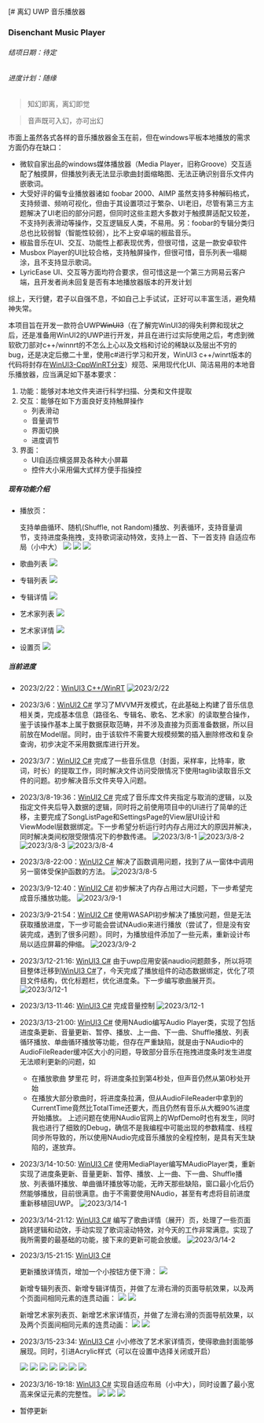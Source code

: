 [# 离幻 UWP 音乐播放器
### Disenchant Music Player

###### 结项日期：待定
###### 进度计划：随缘

> 知幻即离，离幻即觉

> 音声既可入幻，亦可出幻

市面上虽然各式各样的音乐播放器金玉在前，但在windows平板本地播放的需求方面仍存在缺口：
- 微软自家出品的windows媒体播放器（Media Player，旧称Groove）交互适配了触摸屏，但播放列表无法显示歌曲封面缩略图、无法正确识别音乐文件内嵌歌词。
- 大受好评的偏专业播放器诸如 foobar 2000、AIMP 虽然支持多种解码格式，支持频谱、频响可视化，但由于其设置项过于繁杂、UI老旧，尽管有第三方主题解决了UI老旧的部分问题，但同时这些主题大多数对于触摸屏适配又较差，不支持列表滑动等操作，交互逻辑反人类，不易用。另：foobar的专辑分类归总也比较弱智（智能性较弱），比不上安卓端的椒盐音乐。
- 椒盐音乐在UI、交互、功能性上都表现优秀，但很可惜，这是一款安卓软件
- Musbox Player的UI比较合格，支持触屏操作，但很可惜，音乐列表一塌糊涂，且不支持显示歌词。
- LyricEase UI、交互等方面均符合要求，但可惜这是一个第三方网易云客户端，且开发者尚未回复是否有本地播放器版本的开发计划

综上，天行健，君子以自强不息，不如自己上手试试，正好可以丰富生活，避免精神失常。


本项目旨在开发一款符合UWP~~WinUI3~~（在了解完WinUI3的得失利弊和现状之后，还是准备用WinUI2的UWP进行开发，并且在进行过实际使用之后，考虑到微软砍刀部对c++/winnrt的不怎么上心以及文档和讨论的稀缺以及层出不穷的bug，还是决定后撤二十里，使用c#进行学习和开发，WinUI3 c++/winrt版本的代码将封存在[WinUI3-CppWinRT分支](https://github.com/DenryDu/Disenchant-Music-Player/tree/WinUI3-CppWinRT)）规范、采用现代化UI、简洁易用的本地音乐播放器，应当满足如下基本要求：
1. 功能：能够对本地文件夹进行科学扫描、分类和文件提取
2. 交互：能够在如下方面良好支持触屏操作
    - 列表滑动
    - 音量调节
    - 界面切换
    - 进度调节
3. 界面：
    - UI自适应横竖屏及各种大小屏幕
    - 控件大小采用偏大式样方便手指操控
    
##### 现有功能介绍
- 播放页：
	
	支持单曲循环、随机(Shuffle, not Random)播放、列表循环，支持音量调节，支持进度条拖拽，支持歌词滚动特效，支持上一首、下一首支持
	自适应布局（小中大）
	![](https://github.com/DenryDu/Disenchant-Music-Player/blob/main/Images/Snipaste_2023-03-16_19-13-40.png)
	![](https://github.com/DenryDu/Disenchant-Music-Player/blob/main/Images/Snipaste_2023-03-16_19-14-47.png)
	![](https://github.com/DenryDu/Disenchant-Music-Player/blob/main/Images/Snipaste_2023-03-16_19-13-52.png)
- 歌曲列表
	![](https://github.com/DenryDu/Disenchant-Music-Player/blob/main/Images/Snipaste_2023-03-15_23-28-34.png)
- 专辑列表
	![](https://github.com/DenryDu/Disenchant-Music-Player/blob/main/Images/Snipaste_2023-03-15_23-28-46.png)
- 专辑详情
	![](https://github.com/DenryDu/Disenchant-Music-Player/blob/main/Images/Snipaste_2023-03-15_23-29-09.png)
- 艺术家列表
	![](https://github.com/DenryDu/Disenchant-Music-Player/blob/main/Images/Snipaste_2023-03-15_23-29-46.png)
- 艺术家详情
	![](https://github.com/DenryDu/Disenchant-Music-Player/blob/main/Images/Snipaste_2023-03-15_23-30-57.png)
- 设置页
	![](https://github.com/DenryDu/Disenchant-Music-Player/blob/main/Images/Snipaste_2023-03-15_23-31-12.png)


##### 当前进度

- 2023/2/22：[WinUI3 C++/WinRT](https://github.com/DenryDu/Disenchant-Music-Player/tree/WinUI3-CppWinRT)
	![2023/2/22](https://github.com/DenryDu/Disenchant-Music-Player/blob/main/Images/Snipaste_2023-02-22_17-32-19.png)

- 2023/3/6：[WinUI2 C#](https://github.com/DenryDu/Disenchant-Music-Player/tree/WinUI2-CSharp) 学习了MVVM开发模式，在此基础上构建了音乐信息相关类，完成基本信息（路径名、专辑名、歌名、艺术家）的读取整合操作，鉴于该操作基本上属于数据获取范畴，并不涉及直接为页面准备数据，所以目前放在Model层。同时，由于该软件不需要大规模频繁的插入删除修改和复杂查询，初步决定不采用数据库进行开发。
- 2023/3/7：[WinUI2 C#](https://github.com/DenryDu/Disenchant-Music-Player/tree/WinUI2-CSharp) 完成了一些音乐信息（封面，采样率，比特率，歌词，时长）的提取工作，同时解决文件访问受限情况下使用taglib读取音乐文件的问题。初步解决音乐文件夹导入问题。
- 2023/3/8-19:36：[WinUI2 C#](https://github.com/DenryDu/Disenchant-Music-Player/tree/WinUI2-CSharp) 完成了音乐库文件夹指定与取消的逻辑，以及指定文件夹后导入数据的逻辑，同时将之前使用项目中的UI进行了简单的迁移，主要完成了SongListPage和SettingsPage的View层UI设计和ViewModel层数据绑定。下一步希望分析运行时内存占用过大的原因并解决，同时解决类间权限受限情况下的参数传递。
	![2023/3/8-1](https://github.com/DenryDu/Disenchant-Music-Player/blob/main/Images/Snipaste_2023-03-08_19-35-02.png)
	![2023/3/8-2](https://github.com/DenryDu/Disenchant-Music-Player/blob/main/Images/Snipaste_2023-03-08_19-35-54.png)
	![2023/3/8-3](https://github.com/DenryDu/Disenchant-Music-Player/blob/main/Images/Snipaste_2023-03-08_19-36-11.png)
	![2023/3/8-4](https://github.com/DenryDu/Disenchant-Music-Player/blob/main/Images/Snipaste_2023-03-08_19-36-39.png)
- 2023/3/8-22:00：[WinUI2 C#](https://github.com/DenryDu/Disenchant-Music-Player/tree/WinUI2-CSharp) 解决了函数调用问题，找到了从一窗体中调用另一窗体受保护函数的方法。
	![2023/3/8-5](https://github.com/DenryDu/Disenchant-Music-Player/blob/main/Images/Snipaste_2023-03-08_22-00-51.png)
- 2023/3/9-12:40：[WinUI2 C#](https://github.com/DenryDu/Disenchant-Music-Player/tree/WinUI2-CSharp) 初步解决了内存占用过大问题，下一步希望完成音乐播放功能。
	![2023/3/9-1](https://github.com/DenryDu/Disenchant-Music-Player/blob/main/Images/Snipaste_2023-03-09_12-39-26.png)
- 2023/3/9-21:54：[WinUI2 C#](https://github.com/DenryDu/Disenchant-Music-Player/tree/WinUI2-CSharp) 使用WASAPI初步解决了播放问题，但是无法获取播放进度，下一步可能会尝试NAudio来进行播放（尝试了，但是没有安装完成，遇到了很多问题）。同时，为播放组件添加了一些元素，重新设计布局以适应屏幕的伸缩。
	![2023/3/9-2](https://github.com/DenryDu/Disenchant-Music-Player/blob/main/Images/Snipaste_2023-03-09_21-54-25.png)
- 2023/3/12-21:16: [WinUI3 C#](https://github.com/DenryDu/Disenchant-Music-Player/tree/WinUI3-CSharp) 由于uwp应用安装naudio问题颇多，所以将项目整体迁移到[WinUI3 C#](https://github.com/DenryDu/Disenchant-Music-Player/tree/WinUI3-CSharp)了，今天完成了播放组件的动态数据绑定，优化了项目文件结构，优化标题栏，优化进度条。下一步编写歌曲展开页。
	![2023/3/12-1](https://github.com/DenryDu/Disenchant-Music-Player/blob/main/Images/Snipaste_2023-03-12_21-15-09.png)
- 2023/3/13-11:46: [WinUI3 C#](https://github.com/DenryDu/Disenchant-Music-Player/tree/WinUI3-CSharp) 完成音量控制
	![2023/3/12-1](https://github.com/DenryDu/Disenchant-Music-Player/blob/main/Images/Snipaste_2023-03-13_11-43-31.png)	
- 2023/3/13-21:00: [WinUI3 C#](https://github.com/DenryDu/Disenchant-Music-Player/tree/WinUI3-CSharp) 使用NAudio编写Audio Player类，实现了包括进度条更新、音量更新、暂停、播放、上一曲、下一曲、Shuffle播放、列表循环播放、单曲循环播放等功能，但存在严重缺陷，就是由于NAudio中的AudioFileReader缓冲区大小的问题，导致部分音乐在拖拽进度条时发生进度无法顺利更新的问题，如
	- 在播放歌曲 梦里花 时，将进度条拉到第4秒处，但声音仍然从第0秒处开始
	- 在播放大部分歌曲时，将进度条拉满，但从AudioFileReader中拿到的CurrentTime竟然比TotalTime还要大，而且仍然有音乐从大概90%进度开始播放。
	上述问题在使用NAudio官网上的WpfDemo时也有发生，同时我也进行了细致的Debug，确信不是我编程中可能出现的参数精度、线程同步所导致的，所以使用NAudio完成音乐播放的全程控制，是具有天生缺陷的，遂放弃。
- 2023/3/14-10:50: [WinUI3 C#](https://github.com/DenryDu/Disenchant-Music-Player/tree/WinUI3-CSharp) 使用MediaPlayer编写MAudioPlayer类，重新实现了进度条更新、音量更新、暂停、播放、上一曲、下一曲、Shuffle播放、列表循环播放、单曲循环播放等功能，无昨天那些缺陷，窗口最小化后仍然能够播放，目前很满意。由于不需要使用NAudio，甚至有考虑将目前进度重新移植回UWP。
	![2023/3/14-1](https://github.com/DenryDu/Disenchant-Music-Player/blob/main/Images/Snipaste_2023-03-14_10-45-30.png)	
- 2023/3/14-21:12: [WinUI3 C#](https://github.com/DenryDu/Disenchant-Music-Player/tree/WinUI3-CSharp) 编写了歌曲详情（展开）页，处理了一些页面跳转逻辑和动效，手动实现了歌词滚动特效，对今天的工作非常满意。实现了我所需要的最基础的功能，接下来的更新可能会放缓。
	![2023/3/14-2](https://github.com/DenryDu/Disenchant-Music-Player/blob/main/Images/Snipaste_2023-03-14_21-12-21.png)	
- 2023/3/15-21:15: [WinUI3 C#](https://github.com/DenryDu/Disenchant-Music-Player/tree/WinUI3-CSharp) 
	
	更新播放详情页，增加一个小按钮方便下滑：
	![](https://github.com/DenryDu/Disenchant-Music-Player/blob/main/Images/Snipaste_2023-03-15_21-08-31.png)
	
	新增专辑列表页、新增专辑详情页，并做了左滑右滑的页面导航效果，以及两个页面间相同元素的连贯动画：
	![](https://github.com/DenryDu/Disenchant-Music-Player/blob/main/Images/Snipaste_2023-03-15_21-06-43.png)
	![](https://github.com/DenryDu/Disenchant-Music-Player/blob/main/Images/Snipaste_2023-03-15_21-07-09.png)	
	
	新增艺术家列表页、新增艺术家详情页，并做了左滑右滑的页面导航效果，以及两个页面间相同元素的连贯动画：
	![](https://github.com/DenryDu/Disenchant-Music-Player/blob/main/Images/Snipaste_2023-03-15_21-07-27.png)
	![](https://github.com/DenryDu/Disenchant-Music-Player/blob/main/Images/Snipaste_2023-03-15_21-07-55.png)
- 2023/3/15-23:34: [WinUI3 C#](https://github.com/DenryDu/Disenchant-Music-Player/tree/WinUI3-CSharp) 小小修改了艺术家详情页，使得歌曲封面能够展现。同时，引进Acrylic样式（可以在设置中选择关闭或开启）
	
	![](https://github.com/DenryDu/Disenchant-Music-Player/blob/main/Images/Snipaste_2023-03-15_23-30-13.png)
	![](https://github.com/DenryDu/Disenchant-Music-Player/blob/main/Images/Snipaste_2023-03-15_23-28-34.png)
	![](https://github.com/DenryDu/Disenchant-Music-Player/blob/main/Images/Snipaste_2023-03-15_23-28-46.png)
	![](https://github.com/DenryDu/Disenchant-Music-Player/blob/main/Images/Snipaste_2023-03-15_23-29-09.png)
	![](https://github.com/DenryDu/Disenchant-Music-Player/blob/main/Images/Snipaste_2023-03-15_23-29-46.png)
	![](https://github.com/DenryDu/Disenchant-Music-Player/blob/main/Images/Snipaste_2023-03-15_23-30-57.png)
	![](https://github.com/DenryDu/Disenchant-Music-Player/blob/main/Images/Snipaste_2023-03-15_23-31-12.png)
- 2023/3/16-19:18: [WinUI3 C#](https://github.com/DenryDu/Disenchant-Music-Player/tree/WinUI3-CSharp) 实现自适应布局（小中大），同时设置了最小宽高来保证元素的完整性。
	![](https://github.com/DenryDu/Disenchant-Music-Player/blob/main/Images/Snipaste_2023-03-16_19-13-40.png)
	![](https://github.com/DenryDu/Disenchant-Music-Player/blob/main/Images/Snipaste_2023-03-16_19-14-47.png)
	![](https://github.com/DenryDu/Disenchant-Music-Player/blob/main/Images/Snipaste_2023-03-16_19-13-52.png)
- 暂停更新
